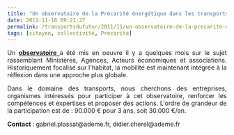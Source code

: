 ```yaml
---
title: "Un observatoire de la Précarité énergétique dans les transports - Appel à Participation"
date: 2011-11-16 09:21:27
permalink: /transportsdufutur/2011/11/un-observatoire-de-la-precarite-energetique-dans-les-transports-appel-a-participation.html
tags: [citoyen, collectivité, Précarité]
---
```


<p style="text-align: justify">Un <a href="http://www.developpement-durable.gouv.fr/L-Observatoire-national-de-la,21540.html" target="_blank"><strong>observatoire </strong></a>a été mis en oeuvre il y a quelques mois sur le sujet rassemblant Ministères, Agences, Acteurs économiques et associations. Historiquement focalisé sur l'habitat, la mobilité est maintenant intégrée à la réflexion dans une approche plus globale.</p> <p style="text-align: justify">Dans le domaine des transports, nous cherchons des entreprises, organismes intéressés pour participer à cet observatoire, renforcer les compétences et expertises et proposer des actions. L'ordre de grandeur de la participation est de : 90.000 € pour 3 ans, soit 30.000 €/an.</p> <p style="text-align: justify"><strong>Contact </strong>: gabriel.plassat@ademe.fr, didier.cherel@ademe.fr</p>
